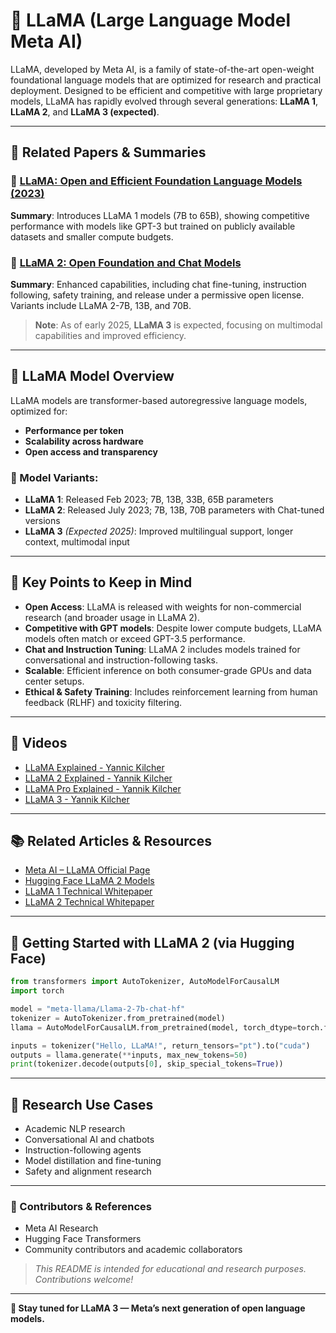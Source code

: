 # 🦙 LLaMA (Large Language Model Meta AI)

LLaMA, developed by Meta AI, is a family of state-of-the-art open-weight foundational language models that are optimized for research and practical deployment. Designed to be efficient and competitive with large proprietary models, LLaMA has rapidly evolved through several generations: **LLaMA 1**, **LLaMA 2**, and **LLaMA 3 (expected)**.

---

## 📜 Related Papers & Summaries

### 🔹 [LLaMA: Open and Efficient Foundation Language Models (2023)](https://arxiv.org/abs/2302.13971)
**Summary**: Introduces LLaMA 1 models (7B to 65B), showing competitive performance with models like GPT-3 but trained on publicly available datasets and smaller compute budgets.

### 🔹 [LLaMA 2: Open Foundation and Chat Models](https://arxiv.org/abs/2307.09288)
**Summary**: Enhanced capabilities, including chat fine-tuning, instruction following, safety training, and release under a permissive open license. Variants include LLaMA 2-7B, 13B, and 70B.

> **Note**: As of early 2025, **LLaMA 3** is expected, focusing on multimodal capabilities and improved efficiency.

---

## 📖 LLaMA Model Overview

LLaMA models are transformer-based autoregressive language models, optimized for:
- **Performance per token**
- **Scalability across hardware**
- **Open access and transparency**

### 🧩 Model Variants:
- **LLaMA 1**: Released Feb 2023; 7B, 13B, 33B, 65B parameters
- **LLaMA 2**: Released July 2023; 7B, 13B, 70B parameters with Chat-tuned versions
- **LLaMA 3** *(Expected 2025)*: Improved multilingual support, longer context, multimodal input

---

## 📌 Key Points to Keep in Mind
- **Open Access**: LLaMA is released with weights for non-commercial research (and broader usage in LLaMA 2).
- **Competitive with GPT models**: Despite lower compute budgets, LLaMA models often match or exceed GPT-3.5 performance.
- **Chat and Instruction Tuning**: LLaMA 2 includes models trained for conversational and instruction-following tasks.
- **Scalable**: Efficient inference on both consumer-grade GPUs and data center setups.
- **Ethical & Safety Training**: Includes reinforcement learning from human feedback (RLHF) and toxicity filtering.

---

## 🎥 Videos
- [LLaMA Explained - Yannic Kilcher](https://www.youtube.com/watch?v=E5OnoYF2oAk)
- [LLaMA 2 Explained - Yannik Kilcher](https://www.youtube.com/watch?v=xs-0cp1hSnY)
- [LLaMA Pro Explained - Yannik Kilcher](https://www.youtube.com/watch?v=hW3OVWfndLw)
- [LLaMA 3 - Yannik Kilcher](https://www.youtube.com/watch?v=kzB23CoZG30)

---

## 📚 Related Articles & Resources
- [Meta AI – LLaMA Official Page](https://ai.meta.com/llama/)
- [Hugging Face LLaMA 2 Models](https://huggingface.co/meta-llama)
- [LLaMA 1 Technical Whitepaper](https://arxiv.org/abs/2302.13971)
- [LLaMA 2 Technical Whitepaper](https://arxiv.org/abs/2307.09288)


---

## 🚀 Getting Started with LLaMA 2 (via Hugging Face)
```python
from transformers import AutoTokenizer, AutoModelForCausalLM
import torch

model = "meta-llama/Llama-2-7b-chat-hf"
tokenizer = AutoTokenizer.from_pretrained(model)
llama = AutoModelForCausalLM.from_pretrained(model, torch_dtype=torch.float16).to("cuda")

inputs = tokenizer("Hello, LLaMA!", return_tensors="pt").to("cuda")
outputs = llama.generate(**inputs, max_new_tokens=50)
print(tokenizer.decode(outputs[0], skip_special_tokens=True))
```

---

## 🧠 Research Use Cases
- Academic NLP research
- Conversational AI and chatbots
- Instruction-following agents
- Model distillation and fine-tuning
- Safety and alignment research

---

### 🙌 Contributors & References
- Meta AI Research
- Hugging Face Transformers
- Community contributors and academic collaborators

> *This README is intended for educational and research purposes. Contributions welcome!*

---

**🦙 Stay tuned for LLaMA 3 — Meta’s next generation of open language models.**
